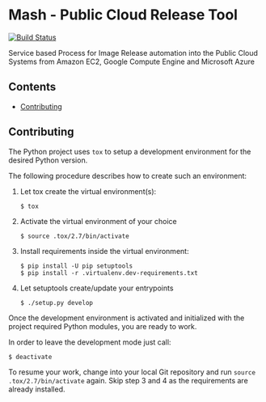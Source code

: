 # Mash - Public Cloud Release Tool

[![Build Status](https://travis-ci.com/SUSE/mash.svg?branch=master)](https://travis-ci.com/SUSE/mash)

Service based Process for Image Release automation into
the Public Cloud Systems from Amazon EC2, Google Compute Engine and
Microsoft Azure

## Contents

  * [Contributing](#contributing)

## Contributing

The Python project uses `tox` to setup a development environment
for the desired Python version.

The following procedure describes how to create such an environment:

1.  Let tox create the virtual environment(s):

    ```
    $ tox
    ```

2.  Activate the virtual environment of your choice

    ```
    $ source .tox/2.7/bin/activate
    ```

3.  Install requirements inside the virtual environment:

    ```
    $ pip install -U pip setuptools
    $ pip install -r .virtualenv.dev-requirements.txt
    ```

4.  Let setuptools create/update your entrypoints

    ```
    $ ./setup.py develop
    ```

Once the development environment is activated and initialized with
the project required Python modules, you are ready to work.

In order to leave the development mode just call:

```
$ deactivate
```

To resume your work, change into your local Git repository and
run `source .tox/2.7/bin/activate` again. Skip step 3 and 4 as
the requirements are already installed.
